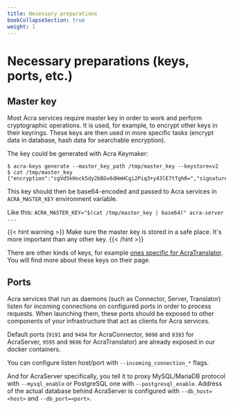 ```yaml
---
title: Necessary preparations
bookCollapseSection: true
weight: 1
---
```


# Necessary preparations (keys, ports, etc.)

## Master key

Most Acra services require master key in order to work and perform cryptographic operations.
It is used, for example, to encrypt other keys in their keyrings.
These keys are then used in more specific tasks
(encrypt data in database, hash data for searchable encryption).

The key could be generated with Acra Keymaker:
```
$ acra-keys generate --master_key_path /tmp/master_key --keystore=v2
$ cat /tmp/master_key
{"encryption":"cgVd5kHock5dy2bBGv6dHmHCgi2Piq3+y43lE7tTgh0=","signature":"fNNgVVBvjaIuL7Ea5lNcs4Ccz8SqLF4bXGhJvLGVL0k="}
```

This key should then be base64-encoded and passed to Acra services in `ACRA_MASTER_KEY` environment variable.

Like this: `ACRA_MASTER_KEY="$(cat /tmp/master_key | base64)" acra-server ...`

{{< hint warning >}}
Make sure the master key is stored in a safe place.
It's more important than any other key.
{{< /hint >}}

There are other kinds of keys, for example [ones specific for AcraTranslator](/acra/configuring-maintaining/general-configuration/acra-translator/#keys).
You will find more about these keys on their page.

## Ports

Acra services that run as daemons (such as Connector, Server, Translator) listen for incoming
connections on configured ports in order to process requests.
When launching them, these ports should be exposed to other components of your infrastructure
that act as clients for Acra services.

Default ports (`9191` and `9494` for AcraConnector, `9090` and `9393` for AcraServer, `9595` and `9696` for AcraTranslator)
are already exposed in our docker containers.

You can configure listen host/port with `--incoming_connection_*` flags.

And for AcraServer specifically, you tell it to proxy MySQL/MariaDB protocol with `--mysql_enable` or PostgreSQL one with `--postgresql_enable`.
Address of the actual database behind AcraServer is configured with `--db_host=<host>` and `--db_port=<port>`.
